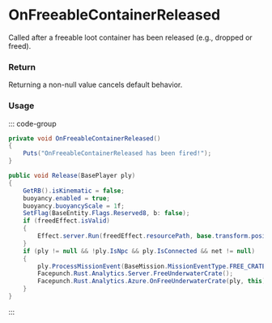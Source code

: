 <Badge type="danger" text="Carbon Compatible"/><Badge type="warning" text="Oxide Compatible"/>
# OnFreeableContainerReleased
Called after a freeable loot container has been released (e.g., dropped or freed).
### Return
Returning a non-null value cancels default behavior.

### Usage
::: code-group
```csharp [Example]
private void OnFreeableContainerReleased()
{
	Puts("OnFreeableContainerReleased has been fired!");
}
```
```csharp [Source — Assembly-CSharp @ FreeableLootContainer]
public void Release(BasePlayer ply)
{
	GetRB().isKinematic = false;
	buoyancy.enabled = true;
	buoyancy.buoyancyScale = 1f;
	SetFlag(BaseEntity.Flags.Reserved8, b: false);
	if (freedEffect.isValid)
	{
		Effect.server.Run(freedEffect.resourcePath, base.transform.position, UnityEngine.Vector3.up);
	}
	if (ply != null && !ply.IsNpc && ply.IsConnected && net != null)
	{
		ply.ProcessMissionEvent(BaseMission.MissionEventType.FREE_CRATE, net.ID, 1f);
		Facepunch.Rust.Analytics.Server.FreeUnderwaterCrate();
		Facepunch.Rust.Analytics.Azure.OnFreeUnderwaterCrate(ply, this);
	}
}

```
:::
